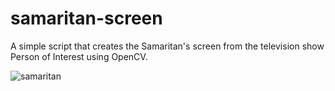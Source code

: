 # samaritan-screen
 A simple script that creates the Samaritan's screen from the television show Person of Interest using OpenCV.

![samaritan](https://user-images.githubusercontent.com/31018609/169560177-c6cbc595-5d75-443d-939c-4b4edd0eb534.jpg)
